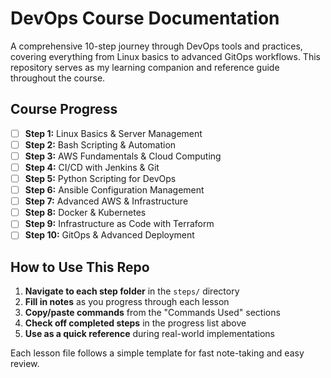 # DevOps Course Documentation

A comprehensive 10-step journey through DevOps tools and practices, covering everything from Linux basics to advanced GitOps workflows. This repository serves as my learning companion and reference guide throughout the course.

## Course Progress

- [ ] **Step 1:** Linux Basics & Server Management
- [ ] **Step 2:** Bash Scripting & Automation  
- [ ] **Step 3:** AWS Fundamentals & Cloud Computing
- [ ] **Step 4:** CI/CD with Jenkins & Git
- [ ] **Step 5:** Python Scripting for DevOps
- [ ] **Step 6:** Ansible Configuration Management
- [ ] **Step 7:** Advanced AWS & Infrastructure
- [ ] **Step 8:** Docker & Kubernetes
- [ ] **Step 9:** Infrastructure as Code with Terraform
- [ ] **Step 10:** GitOps & Advanced Deployment

## How to Use This Repo

1. **Navigate to each step folder** in the `steps/` directory
2. **Fill in notes** as you progress through each lesson
3. **Copy/paste commands** from the "Commands Used" sections
4. **Check off completed steps** in the progress list above
5. **Use as a quick reference** during real-world implementations

Each lesson file follows a simple template for fast note-taking and easy review. 